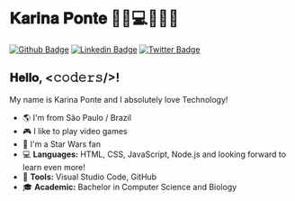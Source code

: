 # 𝐊𝐚𝐫𝐢𝐧𝐚 𝐏𝐨𝐧𝐭𝐞 👩🏻💻👩🏻‍💻
[![Github Badge](https://img.shields.io/badge/-Github-000?style=flat-square&logo=Github&logoColor=white&link=https://github.com/karinaponte)](https://github.com/karinaponte)
[![Linkedin Badge](https://img.shields.io/badge/-LinkedIn-blue?style=flat-square&logo=Linkedin&logoColor=white&link=https://www.linkedin.com/in/karinaponte)](https://www.linkedin.com/in/karinaponte)
[![Twitter Badge](https://img.shields.io/badge/-Twitter-1ca0f1?style=flat-square&labelColor=1ca0f1&logo=twitter&logoColor=white&link=https://twitter.com/karinaahponte)](https://twitter.com/karinaahponte)

## 𝐇𝐞𝐥𝐥𝐨, <𝚌𝚘𝚍𝚎𝚛𝚜/>! 

My name is Karina Ponte and I absolutely love Technology! 

- 🌎 I'm from São Paulo / Brazil
- 🎮 I like to play video games
- 💜 I'm a Star Wars fan
- 💻 **Languages:** HTML, CSS, JavaScript, Node.js and looking forward to learn even more!
- 🔧 **Tools:** Visual Studio Code, GitHub
- 🎓 **Academic:** Bachelor in Computer Science and Biology
